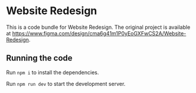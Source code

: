 
  # Website Redesign

  This is a code bundle for Website Redesign. The original project is available at https://www.figma.com/design/cma6g41m1P0yEoGXFwCS2A/Website-Redesign.

  ## Running the code

  Run `npm i` to install the dependencies.

  Run `npm run dev` to start the development server.
  
